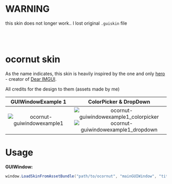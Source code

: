 # WARNING
this skin does not longer work.. I lost original `.guiskin` file

<br><br>

# ocornut skin

As the name indicates, this skin is heavily inspired by the one and only [hero](https://github.com/ocornut/) - creator of [Dear IMGUI](https://github.com/ocornut/imgui).

All credits for the design to them (assets made by me)

GUIWindowExample 1         |  ColorPicker & DropDown
:-------------------------:|:-------------------------:
<img src="../../Assets/Skins/Media/ocornut-guiwindowexample1.png?raw=true" alt="ocornut-guiwindowexample1">  |  <img src="../../Assets/Skins/Media/ocornut-guiwindowexample1_colorpicker.png?raw=true" alt="ocornut-guiwindowexample1_colorpicker"><br><img src="../../Assets/Skins/Media/ocornut-guiwindowexample1_dropdown.png?raw=true" alt="ocornut-guiwindowexample1_dropdown">

# Usage

**GUIWindow:**
```cs
window.LoadSkinFromAssetBundle("path/to/ocornut", "mainGUIWindow", "titleGUIWindow")
```

